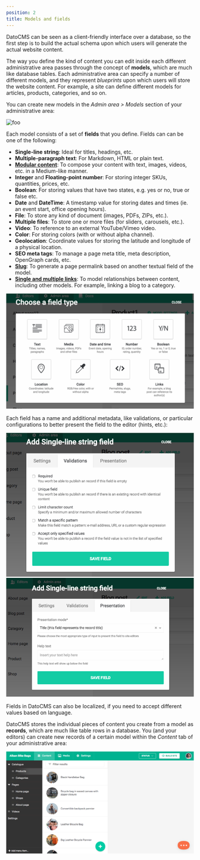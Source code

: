 ```yaml
---
position: 2
title: Models and fields
---
```


DatoCMS can be seen as a client-friendly interface over a database, so the first step is to build the actual schema upon which users will generate the actual website content.

The way you define the kind of content you can edit inside each different administrative area passes through the concept of <strong>models</strong>, which are much like database tables. Each administrative area can specify a number of different models, and they represent <em>blueprints</em> upon which users will store the website content. For example, a site can define different models for articles, products, categories, and so on. 

You can create new models in the *Admin area > Models* section of your administrative area:

![foo](..../images/data-model/1.png)

Each model consists of a set of <strong>fields</strong> that you define. Fields can can be one of the following:

* **Single-line string**: Ideal for titles, headings, etc.
* **Multiple-paragraph text**: For Markdown, HTML or plain text.
* [**Modular content**](/docs/introduction/modular-content/): To compose your content with text, images, videos, etc. in a Medium-like manner.
* **Integer** and **Floating-point number**: For storing integer SKUs, quantities, prices, etc.
* **Boolean**: For storing values that have two states, e.g. yes or no, true or false etc.
* **Date** and **DateTime**: A timestamp value for storing dates and times (ie. an event start, office opening hours).
* **File**: To store any kind of document (images, PDFs, ZIPs, etc.).
* **Multiple files**: To store one or more files (for sliders, carousels, etc.).
* **Video**: To reference to an external YouTube/Vimeo video.
* **Color**: For storing colors (with or without alpha channel).
* **Geolocation**: Coordinate values for storing the latitude and longitude of a physical location.
* **SEO meta tags**: To manage a page meta title, meta description, OpenGraph cards, etc.
* [**Slug**](/docs/introduction/slug-permalinks/): To generate a page permalink based on another textual field of the model.
* [**Single and multiple links**](/docs/introduction/links/): To model relationships between content, including other models. For example, linking a blog to a category.

![foo](../images/data-model/2.png)
    
Each field has a name and additional metadata, like validations, or particular configurations to better present the field to the editor (hints, etc.):

![foo](../images/data-model/3.png)
![foo](../images/data-model/4.png)

Fields in DatoCMS can also be localized, if you need to accept different values based on language.

DatoCMS stores the individual pieces of content you create from a model as <strong>records</strong>, which are much like table rows in a database. You (and your editors) can create new records of a certain model within the *Content* tab of your administrative area:

![foo](../images/data-model/5.png)
